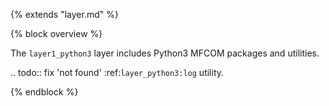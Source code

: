 {% extends "layer.md" %}

{% block overview %}

The `layer1_python3` layer includes Python3 MFCOM packages and utilities.

.. todo:: fix 'not found' :ref:`layer_python3:log` utility.

{% endblock %}
